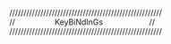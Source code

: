 //////////////////////////////////////////////////////
//                  KeyBiNdInGs                     //
//////////////////////////////////////////////////////


